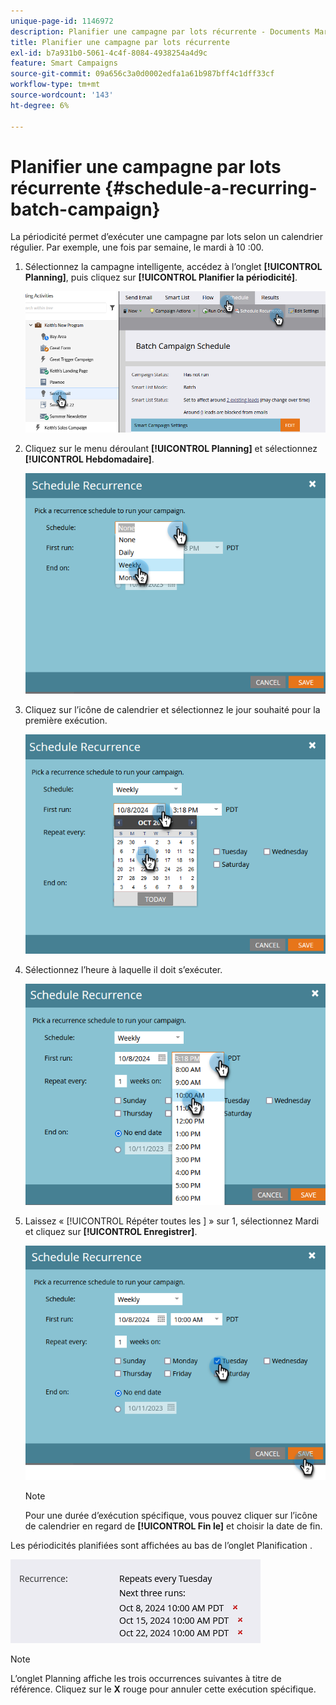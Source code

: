 ```yaml
---
unique-page-id: 1146972
description: Planifier une campagne par lots récurrente - Documents Marketo - Documentation du produit
title: Planifier une campagne par lots récurrente
exl-id: b7a931b0-5061-4c4f-8084-4938254a4d9c
feature: Smart Campaigns
source-git-commit: 09a656c3a0d0002edfa1a61b987bff4c1dff33cf
workflow-type: tm+mt
source-wordcount: '143'
ht-degree: 6%

---
```


# Planifier une campagne par lots récurrente {#schedule-a-recurring-batch-campaign}

La périodicité permet d’exécuter une campagne par lots selon un calendrier régulier. Par exemple, une fois par semaine, le mardi à 10 :00.

1. Sélectionnez la campagne intelligente, accédez à l’onglet **[!UICONTROL Planning]**, puis cliquez sur **[!UICONTROL Planifier la périodicité]**.

   ![](assets/schedule-a-recurring-batch-campaign-1.png)

1. Cliquez sur le menu déroulant **[!UICONTROL Planning]** et sélectionnez **[!UICONTROL Hebdomadaire]**.

   ![](assets/schedule-a-recurring-batch-campaign-2.png)

1. Cliquez sur l’icône de calendrier et sélectionnez le jour souhaité pour la première exécution.

   ![](assets/schedule-a-recurring-batch-campaign-3.png)

1. Sélectionnez l’heure à laquelle il doit s’exécuter.

   ![](assets/schedule-a-recurring-batch-campaign-4.png)

1. Laissez « [!UICONTROL  Répéter toutes les ] » sur 1, sélectionnez Mardi et cliquez sur **[!UICONTROL Enregistrer]**.

   ![](assets/schedule-a-recurring-batch-campaign-5.png)

   >[!NOTE]
   >
   >Pour une durée d’exécution spécifique, vous pouvez cliquer sur l’icône de calendrier en regard de **[!UICONTROL Fin le]** et choisir la date de fin.

Les périodicités planifiées sont affichées au bas de l’onglet Planification .

![](assets/schedule-a-recurring-batch-campaign-6.png)

>[!NOTE]
>
>L’onglet Planning affiche les trois occurrences suivantes à titre de référence. Cliquez sur le **X** rouge pour annuler cette exécution spécifique.
